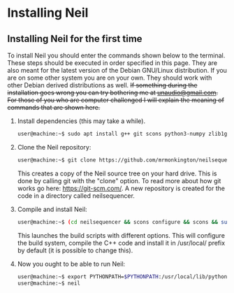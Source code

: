 # Installing Neil

## Installing Neil for the first time

To install Neil you should enter the commands shown below to the terminal. These steps should be executed in order specified in this page. They are also meant for the latest version of the Debian GNU/Linux distribution. If you are on some other system you are on your own. They should work with other Debian derived distributions as well. ~~If something during the installation goes wrong you can try bothering me at <unaudio@gmail.com>. For those of you who are computer challenged I will explain the meaning of commands that are shown here.~~

1. Install dependencies (this may take a while).

    ```sh
    user@machine:~$ sudo apt install g++ git scons python3-numpy zlib1g-dev libsndfile1-dev libsamplerate0-dev libfftw3-dev libboost-graph-dev libasound2-dev libjack-jackd2-dev ladspa-sdk liblo-dev libflac-dev libmad0-dev xmlto libgtk2.0-dev libgl1-mesa-dev freeglut3-dev libgtkgl2.0-dev libgtkglext1-dev portaudio19-dev python3-gi python3-gi-cairo gir1.2-gtk-2.0 puseaudio
    ```

2. Clone the Neil repository:

    ```sh
    user@machine:~$ git clone https://github.com/mrmonkington/neilsequencer/
    ```

    This creates a copy of the Neil source tree on your hard drive. This is done by calling git with the "clone" option. To read more about how git works go here: <https://git-scm.com/>. A new repository is created for the code in a directory called neilsequencer.

3. Compile and install Neil:

    ```sh
    user@machine:~$ (cd neilsequencer && scons configure && scons && sudo scons install)
    ```

    This launches the build scripts with different options. This will configure the build system, compile the C++ code and install it in /usr/local/ prefix by default (it is possible to change this).

4. Now you ought to be able to run Neil:

    ```sh
    user@machine:~$ export PYTHONPATH=$PYTHONPATH:/usr/local/lib/python3/dist-packages/
    user@machine:~$ neil
    ```
